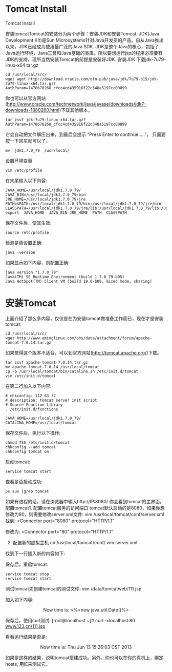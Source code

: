# Tomcat Install
Tomcat Install

安装tomcatTomcat的安装分为两个步骤：安装JDK和安装Tomcat.
JDK(Java Development Kit)是Sun Microsystems针对Java开发员的产品。自从Java推出以来，JDK已经成为使用最广泛的Java SDK. JDK是整个Java的核心，包括了Java运行环境，Java工具和Java基础的类库。所以要想运行jsp的程序必须要有JDK的支持，理所当然安装Tomcat的前提是安装好JDK.
安装JDK
下载jdk-7u79-linux-x64.tar.gz
```
cd /usr/local/src/
wget wget http://download.oracle.com/otn-pub/java/jdk/7u79-b15/jdk-7u79-linux-x64.tar.gz?AuthParam=1478670268_cfcc4cd435916f22c348a5197cc00899
```
你也可以从官方网站(http://www.oracle.com/technetwork/java/javase/downloads/jdk7-downloads-1880260.html)下载其他版本。
```
tar zsvf jdk-7u79-linux-x64.tar.gz?AuthParam=1478670268_cfcc4cd435916f22c348a5197cc00899
```
它会自动把文件解压出来，到最后会提示 “Press Enter to continue.....”， 只需要按一下回车就可以了。
```
mv  jdk1.7.0_79  /usr/local/
```
设置环境变量

```
vim /etc/profile

```
在末尾输入以下内容:
```
JAVA_HOME=/usr/local/jdk1.7.0_79/
JAVA_BIN=/usr/local/jdk1.7.0_79/bin
JRE_HOME=/usr/local/jdk1.7.0_79/jre
PATH=$PATH:/usr/local/jdk1.7.0_79/bin:/usr/local/jdk1.7.0_79/jre/bin
CLASSPATH=/usr/local/jdk1.7.0_79/jre/lib:/usr/local/jdk1.7.0_79/lib:/usr/local/jdk1.7.0_79/jre/lib/charsets.jar
export  JAVA_HOME  JAVA_BIN JRE_HOME  PATH  CLASSPATH
```
保存文件后，使其生效:
```
source /etc/profile
```
检测是否设置正确:

```
java -version
```
如果显示如下内容，则配置正确:
```
java version "1.7.0_79"
Java(TM) SE Runtime Environment (build 1.7.0_79-b05)
Java HotSpot(TM) Client VM (build 19.0-b09, mixed mode, sharing)
```
# 安装Tomcat
上面介绍了那么多内容，仅仅是在为安装tomcat做准备工作而已，现在才是安装tomcat.

```
cd /usr/local/src/
wget http://www.aminglinux.com/bbs/data/attachment/forum/apache-tomcat-7.0.14.tar.gz
```
如果觉得这个版本不适合，可以到官方网站(http://tomcat.apache.org/)下载。
```
tar zxvf apache-tomcat-7.0.14.tar.gz
mv apache-tomcat-7.0.14 /usr/local/tomcat
cp -p /usr/local/tomcat/bin/catalina.sh /etc/init.d/tomcat
vim /etc/init.d/tomcat
```
在第二行加入以下内容:
```
# chkconfig: 112 63 37
# description: tomcat server init script
# Source Function Library
. /etc/init.d/functions

JAVA_HOME=/usr/local/jdk1.7.0_79/
CATALINA_HOME=/usr/local/tomcat
```
保存文件后，执行以下操作:
```
chmod 755 /etc/init.d/tomcat
chkconfig --add tomcat
chkconfig tomcat on
```
启动tomcat:
```
service tomcat start
```
查看是否启动成功:
```
ps aux |grep tomcat
```
如果有进程的话，请在浏览器中输入http://IP:8080/ 你会看到tomcat的主界面。
配置tomcat1. 配置tomcat服务的访问端口
tomcat默认启动的是8080，如果你想修改为80，则需要修改server.xml文件:
vim /usr/local/tomcat/conf/server.xml
找到:
<Connector port="8080" protocol="HTTP/1.1"

修改为:
<Connector port="80" protocol="HTTP/1.1"

2. 配置新的虚拟主机
cd /usr/local/tomcat/conf/
vim server.xml

找到</Host>下一行插入新的<Host>内容如下:
<Host name="www.123.cn" appBase="/data/tomcatweb"
    unpackWARs="false" autoDeploy="true"
    xmlValidation="false" xmlNamespaceAware="false">
    <Context path="" docBase="./" debug="0" reloadable="true" crossContext="true"/>
</Host>

保存后，重启tomcat:
```
service tomcat stop
service tomcat start
```
测试tomcat先创建tomcat的测试文件:
vim /data/tomcatweb/111.jsp

加入如下内容:
<html><body><center>
    Now time is: <%=new java.util.Date()%>
</center></body></html>

保存后，使用curl测试:
[root@localhost ~]# curl -xlocalhost:80 www.123.cn/111.jsp

看看运行结果是否是:
<html><body><center>
    Now time is: Thu Jun 13 15:26:03 CST 2013
</center></body></html>

如果是这样的结果，说明tomcat搭建成功。另外，你也可以在你的真机上，绑定hosts, 用IE来测试它。

